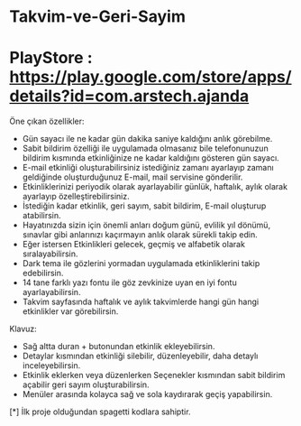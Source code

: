 # Takvim-ve-Geri-Sayim
# PlayStore : https://play.google.com/store/apps/details?id=com.arstech.ajanda
Öne çıkan özellikler:
  - Gün sayacı ile ne kadar gün dakika saniye kaldığını anlık görebilme.
  - Sabit bildirim özelliği ile uygulamada olmasanız bile telefonunuzun bildirim kısmında etkinliğinize ne kadar kaldığını gösteren gün sayacı.
  - E-mail etkinliği oluşturabilirsiniz istediğiniz zamanı ayarlayıp zamanı geldiğinde oluşturduğunuz E-mail, mail servisine gönderilir.
  - Etkinliklerinizi periyodik olarak ayarlayabilir günlük, haftalık, aylık olarak ayarlayıp özelleştirebilirsiniz.
  - İstediğin kadar etkinlik, geri sayım, sabit bildirim, E-mail oluşturup atabilirsin.
  - Hayatınızda sizin için önemli anları doğum günü, evlilik yıl dönümü, sınavlar gibi anlarınızı kaçırmayın anlık olarak sürekli takip edin.
  - Eğer istersen Etkinlikleri gelecek, geçmiş ve alfabetik olarak sıralayabilirsin.
  - Dark tema ile gözlerini yormadan uygulamada etkinliklerini takip edebilirsin.
  - 14 tane farklı yazı fontu ile göz zevkinize uyan en iyi fontu ayarlayabilirsin.
  - Takvim sayfasında haftalık ve aylık takvimlerde hangi gün hangi etkinlikler var görebilirsin.


Klavuz:
  - Sağ altta duran + butonundan etkinlik ekleyebilirsin.
  - Detaylar kısmından etkinliği silebilir, düzenleyebilir, daha detaylı inceleyebilirsin.
  - Etkinlik eklerken veya düzenlerken Seçenekler kısmından sabit bildirim açabilir geri sayım oluşturabilirsin.
  - Menüler arasında kolayca sağ ve sola kaydırarak geçiş yapabilirsin.

[*] İlk proje olduğundan spagetti kodlara sahiptir.
